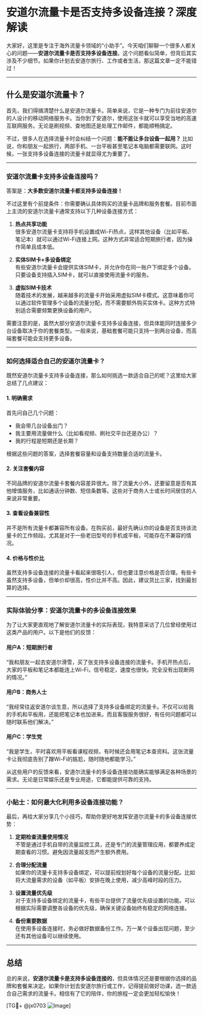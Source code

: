 # 安道尔流量卡是否支持多设备连接？深度解读

大家好，这里是专注于海外流量卡领域的“小助手”。今天咱们聊聊一个很多人都关心的问题——**安道尔流量卡是否支持多设备连接**。这个问题看似简单，但背后其实涉及不少细节。如果你计划去安道尔旅行、工作或者生活，那这篇文章一定不能错过！

---

## 什么是安道尔流量卡？

首先，我们得搞清楚什么是安道尔流量卡。简单来说，它是一种专门为前往安道尔的人设计的移动网络服务卡。当你到了安道尔，使用这张卡就可以享受当地的高速互联网服务。无论是刷视频、查地图还是处理工作邮件，都能顺畅搞定。

不过，很多人在选择流量卡时会纠结一个问题：**能不能让多台设备一起用？** 比如说，你和朋友一起旅行，两部手机、一台平板甚至笔记本电脑都需要联网。这时候，一张支持多设备连接的流量卡就显得尤为重要了。

---

### 安道尔流量卡支持多设备连接吗？

答案是：**大多数安道尔流量卡都支持多设备连接！**

不过这里有个前提条件：你需要确认具体购买的流量卡品牌和服务套餐。目前市面上主流的安道尔流量卡通常支持以下几种设备连接方式：

1. **热点共享功能**  
   很多安道尔流量卡支持将手机设置成Wi-Fi热点，这样其他设备（比如平板、笔记本）就可以通过Wi-Fi连接上网。这种方式非常适合短期旅行者，因为操作简单且成本低。

2. **实体SIM卡+多设备绑定**  
   有些安道尔流量卡会提供实体SIM卡，并允许你在同一账户下绑定多个设备。只要设备支持插入SIM卡，就可以直接使用流量卡的服务。

3. **虚拟SIM卡技术**  
   随着技术的发展，越来越多的流量卡开始采用虚拟SIM卡模式。这意味着你可以通过软件管理多个设备的流量分配，而不需要额外购买实体卡。这种方式特别适合需要频繁更换设备的用户。

需要注意的是，虽然大部分安道尔流量卡支持多设备连接，但具体能同时连接多少台设备取决于你的套餐类型。一般来说，基础套餐可能只支持一到两台设备，而高端套餐可能会支持更多设备。

---

### 如何选择适合自己的安道尔流量卡？

既然安道尔流量卡支持多设备连接，那么如何挑选一款适合自己的呢？这里给大家总结了几点建议：

#### 1. 明确需求  
首先问自己几个问题：
- 我会带几台设备出门？
- 我主要用流量做什么（比如看视频、刷社交平台还是办公）？
- 我的行程是短期还是长期？

根据这些问题的答案，选择套餐容量和设备支持数量合适的流量卡。

#### 2. 关注套餐内容  
不同品牌的安道尔流量卡套餐内容差异很大。除了流量大小外，还要留意是否有其他增值服务，比如通话分钟数、短信条数等。这些对于商务人士或长时间居住的人来说非常重要。

#### 3. 查看设备兼容性  
并不是所有流量卡都兼容所有设备。在购买前，最好先确认你的设备是否支持该流量卡的工作频段。尤其是对于一些老旧型号的手机或平板，可能存在不兼容的情况。

#### 4. 价格与性价比  
虽然支持多设备连接的流量卡看起来很吸引人，但也要注意价格是否合理。有些卡虽然支持多设备，但单价却很高，性价比并不高。因此，建议货比三家，找到最划算的选择。

---

### 实际体验分享：安道尔流量卡的多设备连接效果

为了让大家更直观地了解安道尔流量卡的实际表现，我特意采访了几位曾经使用过这类产品的用户。以下是他们的反馈：

#### 用户A：短期旅行者  
“我和朋友一起去安道尔滑雪，买了张支持多设备连接的流量卡。手机开热点后，大家的平板和笔记本都能连上Wi-Fi，信号稳定，速度也很快。完全没有出现断网的情况。”

#### 用户B：商务人士  
“我经常往返安道尔谈生意，所以选择了支持多设备绑定的流量卡。不仅可以给我的手机和平板用，还能把笔记本也加进来。而且客服服务很好，有任何问题都可以随时联系他们解决。”

#### 用户C：学生党  
“我是学生，平时喜欢用平板看课程视频，有时候还会用笔记本查资料。这张流量卡让我彻底告别了蹭Wi-Fi的尴尬，随时随地都能学习。”

从这些用户的反馈来看，安道尔流量卡的多设备连接功能确实能够满足各种场景的需求。无论是日常娱乐还是专业用途，它都能提供可靠的支持。

---

### 小贴士：如何最大化利用多设备连接功能？

最后，再给大家分享几个小技巧，帮助你更好地发挥安道尔流量卡的多设备连接优势：

1. **定期检查流量使用情况**  
   不管是通过手机自带的流量监控工具，还是专门的流量管理应用，都要养成定期查看的习惯。避免因流量超支而产生额外费用。

2. **合理分配流量**  
   如果你的流量卡支持多设备绑定，可以提前规划好每个设备的流量分配。比如将大流量需求的设备（如平板）安排在晚上使用，减少高峰时段的压力。

3. **设置流量优先级**  
   对于支持多设备绑定的流量卡，有些平台提供了流量优先级设置的功能。可以根据实际需要调整各设备的优先级，确保关键设备始终有稳定的网络连接。

4. **备份重要数据**  
   在使用多设备连接时，务必做好数据备份工作。万一某个设备出现问题，至少还有其他设备可以继续使用。

---

## 总结

总的来说，**安道尔流量卡是支持多设备连接的**，但具体情况还是要根据你选择的品牌和套餐来决定。如果你计划去安道尔旅行或工作，记得提前做好功课，选一款适合自己需求的流量卡。相信有了它的陪伴，你的旅程一定会更加轻松愉快！

[TG💪+ @jx0703 ![Image](https://github.com/user-attachments/assets/dbca1d08-cadb-493c-b0ec-ad6f7a83f270)]
